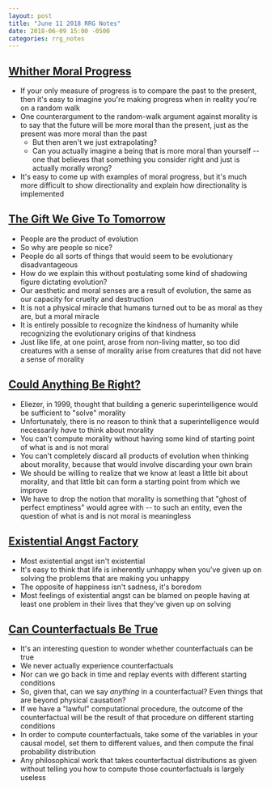 ```yaml
---
layout: post
title: "June 11 2018 RRG Notes"
date: 2018-06-09 15:00 -0500
categories: rrg_notes
---
```


## [Whither Moral Progress](https://www.greaterwrong.com/posts/szAkYJDtXkcSAiHYE/whither-moral-progress)

- If your only measure of progress is to compare the past to the present, then it's easy to imagine you're making progress when in reality you're on a random walk
- One counterargument to the random-walk argument against morality is to say that the future will be more moral than the present, just as the present was more moral than the past
    - But then aren't we just extrapolating?
    - Can you actually imagine a being that is more moral than yourself -- one that believes that something you consider right and just is actually morally wrong?
- It's easy to come up with examples of moral progress, but it's much more difficult to show directionality and explain how directionality is implemented

## [The Gift We Give To Tomorrow](https://www.greaterwrong.com/posts/pGvyqAQw6yqTjpKf4/the-gift-we-give-to-tomorrow)

- People are the product of evolution
- So why are people so nice?
- People do all sorts of things that would seem to be evolutionary disadvantageous
- How do we explain this without postulating some kind of shadowing figure dictating evolution?
- Our aesthetic and moral senses are a result of evolution, the same as our capacity for cruelty and destruction
- It is not a physical miracle that humans turned out to be as moral as they are, but a moral miracle
- It is entirely possible to recognize the kindness of humanity while recognizing the evolutionary origins of that kindness
- Just like life, at one point, arose from non-living matter, so too did creatures with a sense of morality arise from creatures that did not have a sense of morality

## [Could Anything Be Right?](https://www.greaterwrong.com/posts/vy9nnPdwTjSmt5qdb/could-anything-be-right)

- Eliezer, in 1999, thought that building a generic superintelligence would be sufficient to "solve" morality
- Unfortunately, there is no reason to think that a superintelligence would necessarily *have* to think about morality
- You can't compute morality without having some kind of starting point of what is and is not moral
- You can't completely discard all products of evolution when thinking about morality, because that would involve discarding your own brain
- We should be willing to realize that we know at least a little bit about morality, and that little bit can form a starting point from which we improve
- We have to drop the notion that morality is something that "ghost of perfect emptiness" would agree with -- to such an entity, even the question of what is and is not moral is meaningless

## [Existential Angst Factory](https://www.greaterwrong.com/posts/8rdoea3g6QGhWQtmx/existential-angst-factory)

- Most existential angst isn't existential
- It's easy to think that life is inherently unhappy when you've given up on solving the problems that are making you unhappy
- The opposite of happiness isn't sadness, it's boredom
- Most feelings of existential angst can be blamed on people having at least one problem in their lives that they've given up on solving

## [Can Counterfactuals Be True](https://www.greaterwrong.com/posts/dhGGnB2oxBP3m5cBc/can-counterfactuals-be-true)

- It's an interesting question to wonder whether counterfactuals can be true
- We never actually experience counterfactuals
- Nor can we go back in time and replay events with different starting conditions
- So, given that, can we say *anything* in a counterfactual? Even things that are beyond physical causation?
- If we have a "lawful" computational procedure, the outcome of the counterfactual will be the result of that procedure on different starting conditions
- In order to compute counterfactuals, take some of the variables in your causal model, set them to different values, and then compute the final probability distribution
- Any philosophical work that takes counterfactual distributions as given without telling you how to compute those counterfactuals is largely useless
